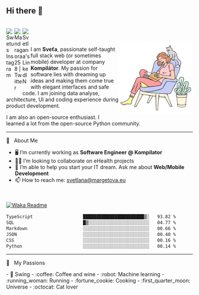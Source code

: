 ## Hi there 👋

<br />

<a href="https://www.instagram.com/swetus/" target="new">
  <img align="left" alt="Swetus Instagram" width="22px" src="https://raw.githubusercontent.com/hussainweb/hussainweb/main/icons/instagram.png" />
</a>
<a href="https://twitter.com/Mandragora258" target="new">
  <img align="left" alt="Mandragora258 | Twitter" width="22px" src="https://raw.githubusercontent.com/peterthehan/peterthehan/master/assets/twitter.svg" />
</a>
<a href="https://www.linkedin.com/in/msvetlana/" target="new">
  <img align="left" alt="Svetlana's LinkedIN" width="22px" src="https://raw.githubusercontent.com/peterthehan/peterthehan/master/assets/linkedin.svg" />
</a>
<br /><br />

 <img src="https://github.com/SvetlanaM/SvetlanaM/blob/master/my-cat.svg" align="right" height="200" />

I am **Sveťa**, passionate self-taught full stack web (or sometimes mobile) developer at company **Kompilátor**. My passion for software lies with dreaming up ideas and making them come true with elegant interfaces and safe code. I am joining data analyse, architecture, UI and coding experience during product development.

I am also an open-source enthusiast. I learned a lot from the open-source Python community.
  

---

🧡 &nbsp;&nbsp;About Me

- :desktop_computer: I’m currently working as **Software Engineer @ Kompilator**
- :woman_health_worker: I’m looking to collaborate on eHealth projects
- :hugs: I’m able to help you start your IT dream. Ask me about **Web/Mobile Development**
- 📫  How to reach me: svetlana@margetova.eu

<br />

[![Waka Readme](https://github.com/SvetlanaM/SvetlanaM/actions/workflows/wakatime.yml/badge.svg)](https://github.com/SvetlanaM/SvetlanaM/actions/workflows/wakatime.yml)

<!--START_SECTION:waka-->

```text
TypeScript                   ███████████████████████▒░   93.82 %
SQL                          █▒░░░░░░░░░░░░░░░░░░░░░░░   04.77 %
Markdown                     ░░░░░░░░░░░░░░░░░░░░░░░░░   00.66 %
JSON                         ░░░░░░░░░░░░░░░░░░░░░░░░░   00.40 %
CSS                          ░░░░░░░░░░░░░░░░░░░░░░░░░   00.16 %
Python                       ░░░░░░░░░░░░░░░░░░░░░░░░░   00.14 %
```

<!--END_SECTION:waka-->

---

🧡 &nbsp;&nbsp;My Passions
<section style="float: left;">
- 💃 Swing
- :coffee: Coffee and wine
- :robot: Machine learning
- :running_woman: Running
- :fortune_cookie: Cooking
- :first_quarter_moon: Universe
- :octocat: Cat lover
</section>
 



